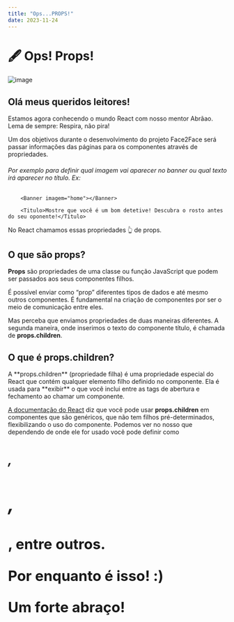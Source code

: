```yaml
---
title: "Ops...PROPS!"
date: 2023-11-24
---
```


# 🖋️ Ops! Props!

![image](https://github.com/jmtannus/Blog-DC23/assets/61756665/0dd69eda-4938-4761-a307-7c490a1004f8)

## Olá meus queridos leitores! 

Estamos agora conhecendo o mundo React com nosso mentor Abrãao. Lema de sempre: Respira, não pira!

Um dos objetivos durante o desenvolvimento do projeto Face2Face será passar informações das páginas para os componentes através de propriedades. 

<h6>Por exemplo para definir qual imagem vai aparecer no banner ou qual texto irá aparecer no título. Ex:</h6>

        <Banner imagem="home"></Banner>
          
        <Titulo>Mostre que você é um bom detetive! Descubra o rosto antes do seu oponente!</Titulo>

No React chamamos essas propriedades 👆 de props.        

## O que são props?

**Props** são propriedades de uma classe ou função JavaScript que podem ser passados aos seus componentes filhos. 

É possível enviar como “prop” diferentes tipos de dados e até mesmo outros componentes. 
É fundamental na criação de componentes por ser o meio de comunicação entre eles.

Mas perceba que enviamos propriedades de duas maneiras diferentes. A segunda maneira, onde inserimos o texto do componente título, é chamada de **props.children**.

<h2>O que é props.children?</h2>
A **props.children** (propriedade filha) é uma propriedade especial do React que contém qualquer elemento filho definido no componente. Ela é usada para **exibir** o que você inclui entre as tags de abertura e fechamento ao chamar um componente.

[A documentação do React](https://legacy.reactjs.org/docs/composition-vs-inheritance.html) diz que você pode usar **props.children** em componentes que são genéricos, que não tem filhos pré-determinados, flexibilizando o uso do componente. Podemos ver no nosso ***<Titulo>*** que dependendo de onde ele for usado você pode definir como ***<h1>, <h2>, <h3>***, entre outros.


Por enquanto é isso! :)

Um forte abraço!



